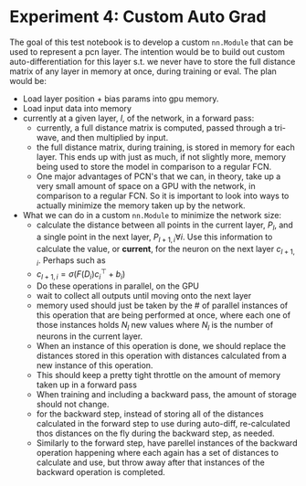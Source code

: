 # Experiment 4: Custom Auto Grad

The goal of this test notebook is to develop a custom `nn.Module` that can be used to represent a pcn layer. The intention would be to build out custom auto-differentiation for this layer s.t. we never have to store the full distance matrix of any layer in memory at once, during training or eval. The plan would be:

- Load layer position + bias params into gpu memory.
- Load input data into memory
- currently at a given layer, $l$, of the network, in a forward pass:
  - currently, a full distance matrix is computed, passed through a tri-wave, and then multiplied by input.
  - the full distance matrix, during training, is stored in memory for each layer. This ends up with just as much, if not slightly more, memory being used to store the model in comparison to a regular FCN.
  - One major advantages of PCN's that we can, in theory, take up a very small amount of space on a GPU with the network, in comparison to a regular FCN. So it is important to look into ways to actually minimize the memory taken up by the network.
- What we can do in a custom `nn.Module` to minimize the network size:
  - calculate the distance between all points in the current layer, $P_l$, and a single point in the next layer, $P_{l+1,i} \forall{i}$. Use this information to calculate the value, or **current**, for the neuron on the next layer $c_{l+1,i}$. Perhaps such as
  - $c_{l+1,i} = \sigma(F(D_i)c_i^\top + b_i)$
  - Do these operations in parallel, on the GPU
  - wait to collect all outputs until moving onto the next layer
  - memory used should just be taken by the # of parallel instances of this operation that are being performed at once, where each one of those instances holds $N_l$ new values where $N_l$ is the number of neurons in the current layer.
  - When an instance of this operation is done, we should replace the distances stored in this operation with distances calculated from a new instance of this operation.
  - This should keep a pretty tight throttle on the amount of memory taken up in a forward pass
  - When training and including a backward pass, the amount of storage should not change.
  - for the backward step, instead of storing all of the distances calculated in the forward step to use during auto-diff, re-calculated thos distances on the fly during the backward step, as needed.
  - Similarly to the forward step, have parellel instances of the backward operation happening where each again has a set of distances to calculate and use, but throw away after that instances of the backward operation is completed.
